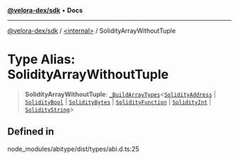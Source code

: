 [**@velora-dex/sdk**](../../README.md) • **Docs**

***

[@velora-dex/sdk](../../globals.md) / [\<internal\>](../README.md) / SolidityArrayWithoutTuple

# Type Alias: SolidityArrayWithoutTuple

> **SolidityArrayWithoutTuple**: [`_BuildArrayTypes`](BuildArrayTypes.md)\<[`SolidityAddress`](SolidityAddress.md) \| [`SolidityBool`](SolidityBool.md) \| [`SolidityBytes`](SolidityBytes.md) \| [`SolidityFunction`](SolidityFunction.md) \| [`SolidityInt`](SolidityInt.md) \| [`SolidityString`](SolidityString.md)\>

## Defined in

node\_modules/abitype/dist/types/abi.d.ts:25
